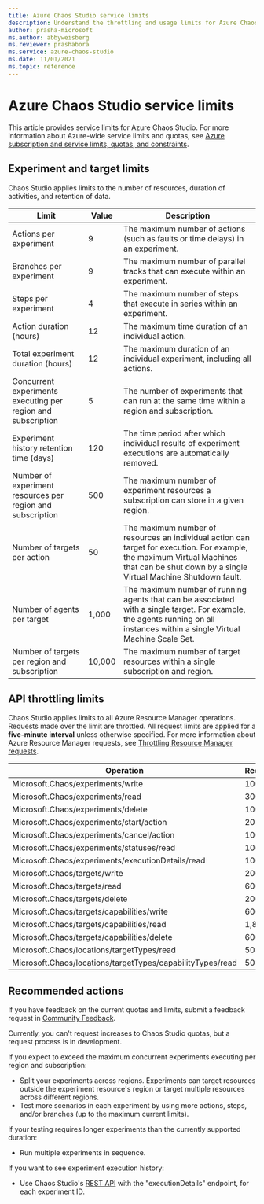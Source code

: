 ```yaml
---
title: Azure Chaos Studio service limits
description: Understand the throttling and usage limits for Azure Chaos Studio.
author: prasha-microsoft 
ms.author: abbyweisberg
ms.reviewer: prashabora
ms.service: azure-chaos-studio
ms.date: 11/01/2021
ms.topic: reference
---
```


# Azure Chaos Studio service limits

This article provides service limits for Azure Chaos Studio. For more information about Azure-wide service limits and quotas, see [Azure subscription and service limits, quotas, and constraints](../azure-resource-manager/management/azure-subscription-service-limits.md).

## Experiment and target limits

Chaos Studio applies limits to the number of resources, duration of activities, and retention of data.

| Limit | Value | Description |
|--|--|--|
| Actions per experiment | 9 | The maximum number of actions (such as faults or time delays) in an experiment. |
| Branches per experiment | 9 | The maximum number of parallel tracks that can execute within an experiment. |
| Steps per experiment | 4 | The maximum number of steps that execute in series within an experiment. |
| Action duration (hours) | 12 | The maximum time duration of an individual action. |
| Total experiment duration (hours) | 12 | The maximum duration of an individual experiment, including all actions. |
| Concurrent experiments executing per region and subscription | 5 | The number of experiments that can run at the same time within a region and subscription. |
| Experiment history retention time (days) | 120 | The time period after which individual results of experiment executions are automatically removed. |
| Number of experiment resources per region and subscription | 500 | The maximum number of experiment resources a subscription can store in a given region. |
| Number of targets per action | 50 | The maximum number of resources an individual action can target for execution. For example, the maximum Virtual Machines that can be shut down by a single Virtual Machine Shutdown fault. |
| Number of agents per target | 1,000 | The maximum number of running agents that can be associated with a single target. For example, the agents running on all instances within a single Virtual Machine Scale Set. |
| Number of targets per region and subscription | 10,000 | The maximum number of target resources within a single subscription and region. |

## API throttling limits

Chaos Studio applies limits to all Azure Resource Manager operations. Requests made over the limit are throttled. All request limits are applied for a **five-minute interval** unless otherwise specified. For more information about Azure Resource Manager requests, see [Throttling Resource Manager requests](../azure-resource-manager/management/request-limits-and-throttling.md).

| Operation | Requests |
|--|--|
| Microsoft.Chaos/experiments/write | 100 | 
| Microsoft.Chaos/experiments/read | 300 |
| Microsoft.Chaos/experiments/delete | 100 |
| Microsoft.Chaos/experiments/start/action | 20 |
| Microsoft.Chaos/experiments/cancel/action | 100 |
| Microsoft.Chaos/experiments/statuses/read | 100 |
| Microsoft.Chaos/experiments/executionDetails/read | 100 |
| Microsoft.Chaos/targets/write | 200 |
| Microsoft.Chaos/targets/read | 600 |
| Microsoft.Chaos/targets/delete | 200 |
| Microsoft.Chaos/targets/capabilities/write | 600 |
| Microsoft.Chaos/targets/capabilities/read | 1,800 |
| Microsoft.Chaos/targets/capabilities/delete | 600 |
| Microsoft.Chaos/locations/targetTypes/read | 50 |
| Microsoft.Chaos/locations/targetTypes/capabilityTypes/read | 50 |

## Recommended actions
If you have feedback on the current quotas and limits, submit a feedback request in [Community Feedback](https://feedback.azure.com/d365community/forum/18f8dc01-dc37-ec11-b6e6-000d3a9c7101). 

Currently, you can't request increases to Chaos Studio quotas, but a request process is in development.

If you expect to exceed the maximum concurrent experiments executing per region and subscription:
* Split your experiments across regions. Experiments can target resources outside the experiment resource's region or target multiple resources across different regions.
* Test more scenarios in each experiment by using more actions, steps, and/or branches (up to the maximum current limits).

If your testing requires longer experiments than the currently supported duration:
* Run multiple experiments in sequence.
 
If you want to see experiment execution history:
* Use Chaos Studio's [REST API](../chaos-studio/chaos-studio-samples-rest-api.md) with the "executionDetails" endpoint, for each experiment ID.